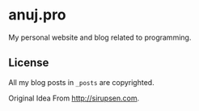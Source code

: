 # anuj.pro
My personal website and blog related to programming.

## License

All my blog posts in `_posts` are copyrighted. 

Original Idea From http://sirupsen.com.

